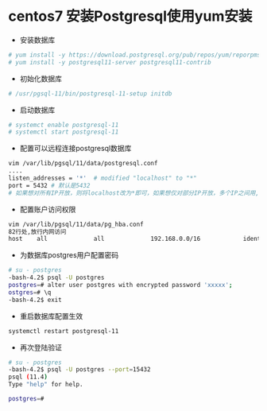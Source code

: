 # centos7 安装Postgresql使用yum安装
* 安装数据库
```bash
# yum install -y https://download.postgresql.org/pub/repos/yum/reporpms/EL-7-x86_64/pgdg-redhat-repo-latest.noarch.rpm
# yum install -y postgresql11-server postgresql11-contrib
```
* 初始化数据库
```bash
# /usr/pgsql-11/bin/postgresql-11-setup initdb
```
* 启动数据库
```bash
# systemct enable postgresql-11
# systemctl start postgresql-11
```
* 配置可以远程连接postgresql数据库
```bash
vim /var/lib/pgsql/11/data/postgresql.conf
....
listen_addresses = '*'  # modified "localhost" to "*"
port = 5432 # 默认是5432
# 如果想对所有IP开放，则将localhost改为*即可，如果想仅对部分IP开放，多个IP之间用,（逗号+空格）隔开
```
* 配置账户访问权限
```bash
vim /var/lib/pgsql/11/data/pg_hba.conf
82行处,放行内网访问
host    all             all             192.168.0.0/16            ident
```
* 为数据库postgres用户配置密码
```bash
# su - postgres
-bash-4.2$ psql -U postgres
postgres=# alter user postgres with encrypted password 'xxxxx';
ostgres=# \q
-bash-4.2$ exit
```
* 重启数据库配置生效
```bash
systemctl restart postgresql-11
```
* 再次登陆验证
```bash
# su - postgres
-bash-4.2$ psql -U postgres --port=15432
psql (11.4)
Type "help" for help.

postgres=# 
``` 

